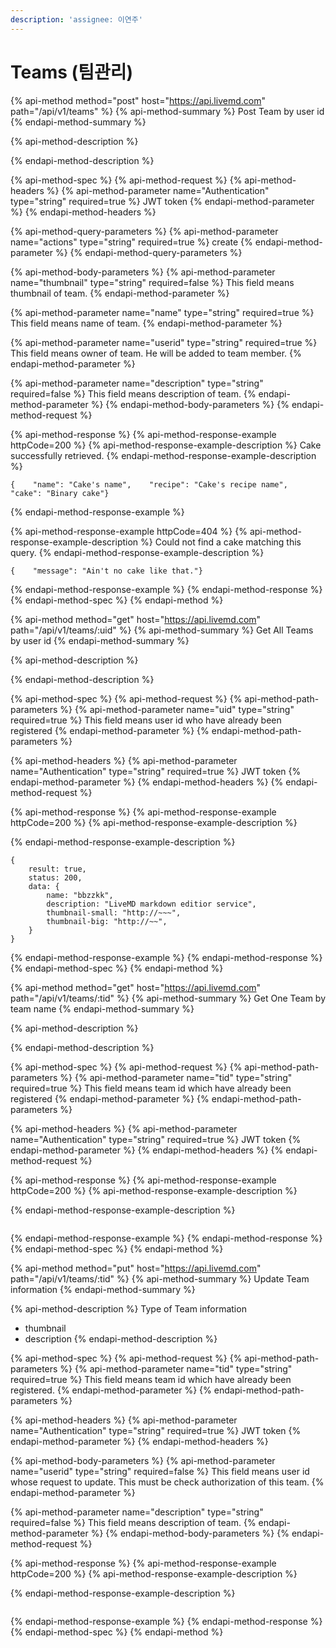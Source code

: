 ```yaml
---
description: 'assignee: 이연주'
---
```


# Teams \(팀관리\)

{% api-method method="post" host="https://api.livemd.com" path="/api/v1/teams" %}
{% api-method-summary %}
Post Team by user id
{% endapi-method-summary %}

{% api-method-description %}

{% endapi-method-description %}

{% api-method-spec %}
{% api-method-request %}
{% api-method-headers %}
{% api-method-parameter name="Authentication" type="string" required=true %}
JWT token
{% endapi-method-parameter %}
{% endapi-method-headers %}

{% api-method-query-parameters %}
{% api-method-parameter name="actions" type="string" required=true %}
create
{% endapi-method-parameter %}
{% endapi-method-query-parameters %}

{% api-method-body-parameters %}
{% api-method-parameter name="thumbnail" type="string" required=false %}
This field means thumbnail of team.
{% endapi-method-parameter %}

{% api-method-parameter name="name" type="string" required=true %}
This field means name of team.
{% endapi-method-parameter %}

{% api-method-parameter name="userid" type="string" required=true %}
This field means owner of team. He will be added to team member.
{% endapi-method-parameter %}

{% api-method-parameter name="description" type="string" required=false %}
This field means description of team.
{% endapi-method-parameter %}
{% endapi-method-body-parameters %}
{% endapi-method-request %}

{% api-method-response %}
{% api-method-response-example httpCode=200 %}
{% api-method-response-example-description %}
Cake successfully retrieved.
{% endapi-method-response-example-description %}

```
{    "name": "Cake's name",    "recipe": "Cake's recipe name",    "cake": "Binary cake"}
```
{% endapi-method-response-example %}

{% api-method-response-example httpCode=404 %}
{% api-method-response-example-description %}
Could not find a cake matching this query.
{% endapi-method-response-example-description %}

```
{    "message": "Ain't no cake like that."}
```
{% endapi-method-response-example %}
{% endapi-method-response %}
{% endapi-method-spec %}
{% endapi-method %}

{% api-method method="get" host="https://api.livemd.com" path="/api/v1/teams/:uid" %}
{% api-method-summary %}
Get All Teams by user id
{% endapi-method-summary %}

{% api-method-description %}

{% endapi-method-description %}

{% api-method-spec %}
{% api-method-request %}
{% api-method-path-parameters %}
{% api-method-parameter name="uid" type="string" required=true %}
This field means user id who have already been registered
{% endapi-method-parameter %}
{% endapi-method-path-parameters %}

{% api-method-headers %}
{% api-method-parameter name="Authentication" type="string" required=true %}
JWT token
{% endapi-method-parameter %}
{% endapi-method-headers %}
{% endapi-method-request %}

{% api-method-response %}
{% api-method-response-example httpCode=200 %}
{% api-method-response-example-description %}

{% endapi-method-response-example-description %}

```
{
    result: true,
    status: 200,
    data: {
        name: "bbzzkk",
        description: "LiveMD markdown editior service",
        thumbnail-small: "http://~~~",
        thumbnail-big: "http://~~",
    }
}
```
{% endapi-method-response-example %}
{% endapi-method-response %}
{% endapi-method-spec %}
{% endapi-method %}

{% api-method method="get" host="https://api.livemd.com" path="/api/v1/teams/:tid" %}
{% api-method-summary %}
Get One Team by team name 
{% endapi-method-summary %}

{% api-method-description %}

{% endapi-method-description %}

{% api-method-spec %}
{% api-method-request %}
{% api-method-path-parameters %}
{% api-method-parameter name="tid" type="string" required=true %}
This field means team id which have already been registered
{% endapi-method-parameter %}
{% endapi-method-path-parameters %}

{% api-method-headers %}
{% api-method-parameter name="Authentication" type="string" required=true %}
JWT token
{% endapi-method-parameter %}
{% endapi-method-headers %}
{% endapi-method-request %}

{% api-method-response %}
{% api-method-response-example httpCode=200 %}
{% api-method-response-example-description %}

{% endapi-method-response-example-description %}

```

```
{% endapi-method-response-example %}
{% endapi-method-response %}
{% endapi-method-spec %}
{% endapi-method %}

{% api-method method="put" host="https://api.livemd.com" path="/api/v1/teams/:tid" %}
{% api-method-summary %}
Update Team information
{% endapi-method-summary %}

{% api-method-description %}
Type of Team information  
- thumbnail  
- description 
{% endapi-method-description %}

{% api-method-spec %}
{% api-method-request %}
{% api-method-path-parameters %}
{% api-method-parameter name="tid" type="string" required=true %}
This field means team id which have already been registered.
{% endapi-method-parameter %}
{% endapi-method-path-parameters %}

{% api-method-headers %}
{% api-method-parameter name="Authentication" type="string" required=true %}
JWT token
{% endapi-method-parameter %}
{% endapi-method-headers %}

{% api-method-body-parameters %}
{% api-method-parameter name="userid" type="string" required=false %}
This field means user id whose request to update. This must be check authorization of this team.
{% endapi-method-parameter %}

{% api-method-parameter name="description" type="string" required=false %}
This field means description of team.
{% endapi-method-parameter %}
{% endapi-method-body-parameters %}
{% endapi-method-request %}

{% api-method-response %}
{% api-method-response-example httpCode=200 %}
{% api-method-response-example-description %}

{% endapi-method-response-example-description %}

```

```
{% endapi-method-response-example %}
{% endapi-method-response %}
{% endapi-method-spec %}
{% endapi-method %}



